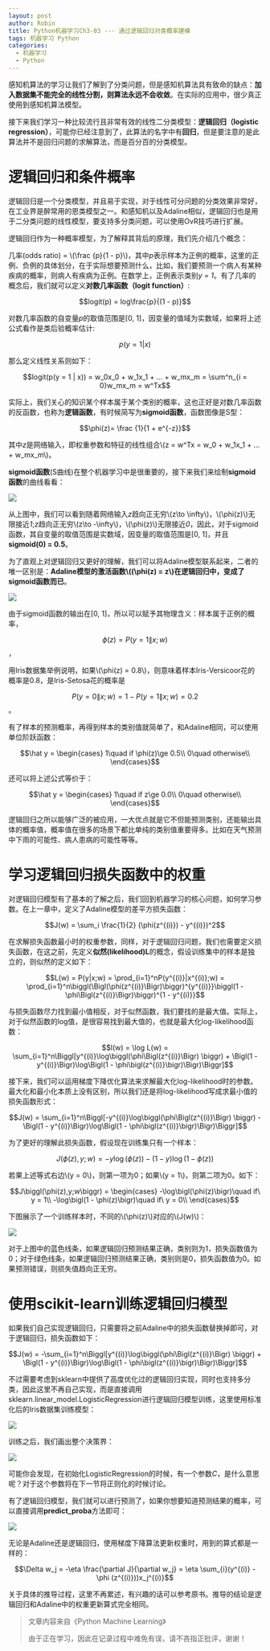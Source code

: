 ```yaml
---
layout: post
author: Robin
title: Python机器学习Ch3-03 --- 通过逻辑回归对类概率建模
tags: 机器学习 Python
categories:
  - 机器学习 
  - Python
---
```


感知机算法的学习让我们了解到了分类问题，但是感知机算法具有致命的缺点：**加入数据集不能完全的线性分割，则算法永远不会收敛**。在实际的应用中，很少真正使用到感知机算法模型。

接下来我们学习一种比较流行且非常有效的线性二分类模型：**逻辑回归（logistic regression）**，可能你已经注意到了，此算法的名字中有**回归**，但是要注意的是此算法并不是回归问题的求解算法，而是百分百的分类模型。


# 逻辑回归和条件概率

逻辑回归是一个分类模型，并且易于实现，对于线性可分问题的分类效果非常好，在工业界是醉常用的恩类模型之一。和感知机以及Adaline相似，逻辑回归也是用于二分类问题的线性模型，要支持多分类问题，可以使用OvR技巧进行扩展。

逻辑回归作为一种概率模型，为了解释其背后的原理，我们先介绍几个概念：

几率(odds ratio) =  \\(\frac {p}{1 - p}\\)，其中*p*表示样本为正例的概率，这里的正例、负例的具体划分，在于实际想要预测什么，比如，我们要预测一个病人有某种疾病的概率，则病人有疾病为正例。在数学上，正例表示类别*y = 1*。有了几率的概念后，我们就可以定义**对数几率函数（logit function）**:

$$logit(p) = log\frac{p}{(1 - p)}$$

对数几率函数的自变量*p*的取值范围是[0, 1]，因变量的值域为实数域，如果将上述公式看作是类后验概率估计:

$$p(y=1|x)$$

那么定义线性关系则如下：

$$logit(p(y = 1 | x)) = w_0x_0 + w_1x_1 + ... + w_mx_m = \sum^n_{i = 0}w_mx_m = w^Tx$$

实际上，我们关心的知识某个样本属于某个类别的概率，这也正好是对数几率函数的反函数，也称为**逻辑函数**，有时候简写为**sigmoid函数**，函数图像是S型：

$$\phi(z)= \frac {1}{1 + e^{-z}}$$

其中*z*是网络输入，即权重参数和特征的线性组合\\(z = w^Tx = w_0 + w_1x_1 + ... + w_mx_m\\)。

**sigmoid函数**(S曲线)在整个机器学习中是很重要的，接下来我们来绘制**sigmoid函数**的曲线看看：

![](/assets/sigmoid_shape.png)

从上图中，我们可以看到随着网络输入*z*趋向正无穷\\(z\to \infty\\)，\\(\phi(z)\\)无限接近*1*;*z*趋向正无穷\\(z\to -\infty\\)，\\(\phi(z)\\)无限接近*0*，因此，对于sigmoid函数，其自变量的取值范围是实数域，因变量的取值范围是[0, 1]，并且**sigmoid(0) = 0.5**。

为了直观上对逻辑回归又更好的理解，我们可以将Adaline模型联系起来，二者的唯一区别是：**Adaline模型的激活函数\\((\phi(z) = z\\)在逻辑回归中，变成了sigmoid函数而已**。

![](/assets/sigmoid_func.jpg)

由于sigmoid函数的输出在[0, 1]，所以可以赋予其物理含义：样本属于正例的概率，

$$\phi(z) = P(y=1\|x;w)$$，

用Iris数据集举例说明，如果\\(\phi(z) = 0.8\\)，则意味着样本Iris-Versicoor花的概率是0.8，是Iris-Setosa花的概率是

$$P(y=0\|x;w) = 1 - P(y=1\|x;w) = 0.2$$。


有了样本的预测概率，再得到样本的类别值就简单了，和Adaline相同，可以使用单位阶跃函数：

$$\hat y = \begin{cases}
1\quad if \phi(z)\ge 0.5\\
0\quad otherwise\\
\end{cases}$$

还可以将上述公式等价于：

$$\hat y = \begin{cases}
1\quad if z\ge 0.0\\
0\quad otherwise\\
\end{cases}$$

逻辑回归之所以能够广泛的被应用，一大优点就是它不但能预测类别，还能输出具体的概率值，概率值在很多的场景下都比单纯的类别值重要得多。比如在天气预测中下雨的可能性、病人患病的可能性等等。

# 学习逻辑回归损失函数中的权重

对逻辑回归模型有了基本的了解之后，我们回到机器学习的核心问题，如何学习参数。在上一章中，定义了Adaline模型的差平方损失函数：

$$J(w) = \sum_i \frac{1}{2} (\phi(z^{(i)}) - y^{(i)})^2$$

在求解损失函数最小时的权重参数，同样，对于逻辑回归问题，我们也需要定义损失函数，在这之前，先定义**似然(likelihood)L**的概念，假设训练集中的样本是独立的，则似然的定义如下：


$$L(w) = P(y|x;w) = \prod_{i=1}^nP(y^{(i)}|x^{(i)};w) = \prod_{i=1}^n\biggl(\Bigl(\phi(z^{(i)}\Bigr)\biggr)^{y^{(i)}}\biggl(1 - \phi\Bigl(z^{(i)}\Bigr)\biggr)^{1 - y^{(i)}}$$

与损失函数尽力找到最小值相反，对于似然函数，我们要找的是最大值。实际上，对于似然函数的log值，是很容易找到最大值的，也就是最大化log-likelihood函数：


$$l(w) = \log L(w) = \sum_{i=1}^n\Biggl[y^{(i)}\log\biggl(\phi\Bigl(z^{(i)}\Bigr) \biggr) + \Bigl(1 - y^{(i)}\Bigr)\log\Bigl(1 - \phi\bigl(z^{(i)}\bigr)\Bigr)\Biggr]$$

接下来，我们可以运用梯度下降优化算法来求解最大化log-likelihood时的参数。最大化和最小化本质上没有区别，所以我们还是将log-likelihood写成求最小值的损失函数形式：

$$J(w) = \sum_{i=1}^n\Biggl[-y^{(i)}\log\biggl(\phi\Bigl(z^{(i)}\Bigr) \biggr) - \Bigl(1 - y^{(i)}\Bigr)\log\Bigl(1 - \phi\bigl(z^{(i)}\bigr)\Bigr)\Biggr]$$

为了更好的理解此损失函数，假设现在训练集只有一个样本：

$$J\biggl(\phi(z),y;w\biggr) = -y\log\biggl(\phi(z)\biggr) - (1 - y)\log\biggl(1 - \phi(z)\biggr)$$

若果上述等式右边\\(y = 0\\)，则第一项为0；如果\\(y = 1\\)，则第二项为0。如下：

$$J\biggl(\phi(z),y;w\biggr) = \begin{cases}
-\log\bigl(\phi(z)\bigr)\quad if\ y = 1\\
-\log\bigl(1 - \phi(z)\bigr)\quad if\ y = 0\\
\end{cases}$$

下图展示了一个训练样本时，不同的\\(\phi(z)\\)对应的\\(J(w)\\)：

![](\assets\varnothing.jpg)

对于上图中的蓝色线条，如果逻辑回归预测结果正确，类别则为1，损失函数值为0；对于绿色线条，如果逻辑回归预测结果正确，类别则是0，损失函数值为0。如果预测错误，则损失值趋向正无穷。

# 使用scikit-learn训练逻辑回归模型

如果我们自己实现逻辑回归，只需要将之前Adaline中的损失函数替换掉即可，对于逻辑回归，损失函数如下：

$$J(w) = -\sum_{i=1}^n\Biggl[y^{(i)}\log\biggl(\phi\Bigl(z^{(i)}\Bigr) \biggr) + \Bigl(1 - y^{(i)}\Bigr)\log\Bigl(1 - \phi\bigl(z^{(i)}\bigr)\Bigr)\Biggr]$$

不过需要考虑到sklearn中提供了高度优化过的逻辑回归实现，同时也支持多分类，因此这里不再自己实现，而是直接调用sklearn.linear_model.LogisticRegression进行逻辑回归模型训练，这里使用标准化后的Iris数据集训练模型：

![](/assets/sklearn_logistic_regression.png)

训练之后，我们画出整个决策界：

![](/assets/logistic_descion_layer.png)

可能你会发现，在初始化LogisticRegression的时候，有一个参数*C*，是什么意思呢？对于这个参数将在下一节将正则化的时候讨论。

有了逻辑回归模型，我们就可以进行预测了，如果你想要知道预测结果的概率，可以直接调用**predict_proba**方法即可：

![](/assets/logistic_regression_predict.png)

无论是Adaline还是逻辑回归，使用梯度下降算法更新权重时，用到的算式都是一样的：

$$\Delta w_j = -\eta \frac{\partial J}{\partial w_j} = \eta \sum_{i}(y^{(i)} - \phi (z^{(i)}))x_j^{(i)}$$

关于具体的推导过程，这里不再累述，有兴趣的话可以参考原书。推导的结论是逻辑回归和Adaline中的权重更新算式完全相同。

> 文章内容来自《Python Machine Learning》
> 
> 由于正在学习，因此在记录过程中难免有误，请不吝指正批评，谢谢！